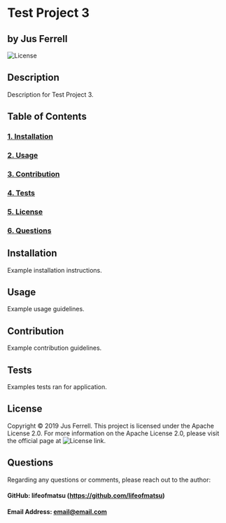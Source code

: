 # Test Project 3
## by Jus Ferrell
![License](https://img.shields.io/badge/License-Apache_2.0-blue)


## Description
Description for Test Project 3.


## Table of Contents
### [1. Installation](#installation)
### [2. Usage](#usage)
### [3. Contribution](#contribution)
### [4. Tests](#tests)
### [5. License](#license)
### [6. Questions](#questions)


## Installation
Example installation instructions.


## Usage
Example usage guidelines.


## Contribution
Example contribution guidelines.


## Tests
Examples tests ran for application.


## License
Copyright © 2019 Jus Ferrell. 
This project is licensed under the Apache License 2.0.
For more information on the Apache License 2.0, please visit the 
official page at ![License link](https://opensource.org/licenses/Apache-2.0).


## Questions
Regarding any questions or comments, please reach out to the author:
#### GitHub: lifeofmatsu (https://github.com/lifeofmatsu)
#### Email Address: email@email.com

